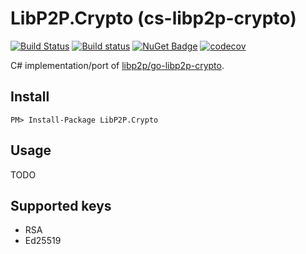 # LibP2P.Crypto (cs-libp2p-crypto)

[![Build Status](https://travis-ci.org/tabrath/cs-libp2p-crypto.svg?branch=master)](https://travis-ci.org/tabrath/cs-libp2p-crypto)
[![Build status](https://ci.appveyor.com/api/projects/status/4edkkka63u76r6vs?svg=true)](https://ci.appveyor.com/project/tabrath/cs-libp2p-crypto)
[![NuGet Badge](https://buildstats.info/nuget/LibP2P.Crypto)](https://www.nuget.org/packages/LibP2P.Crypto/)
[![codecov](https://codecov.io/gh/tabrath/cs-libp2p-crypto/branch/master/graph/badge.svg)](https://codecov.io/gh/tabrath/cs-libp2p-crypto)

C# implementation/port of [libp2p/go-libp2p-crypto](https://github.com/libp2p/go-libp2p-crypto).

## Install

    PM> Install-Package LibP2P.Crypto

## Usage

TODO

## Supported keys

* RSA
* Ed25519
